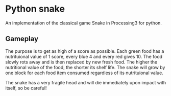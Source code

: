# Python snake
An implementation of the classical game Snake in Processing3 for python. 

## Gameplay
The purpose is to get as high of a score as possible. Each green food has a nutrituional value of 1 score, every blue 4 and every red gives 10. The food slowly rots away and is then replaced by new fresh food. The higher the nutritional value of the food, the shorter its shelf life. The snake will grow by one block for each food item consumed regardless of its nutrituional value.

The snake has a very fragile head and will die immediately upon impact with itself, so be careful!
